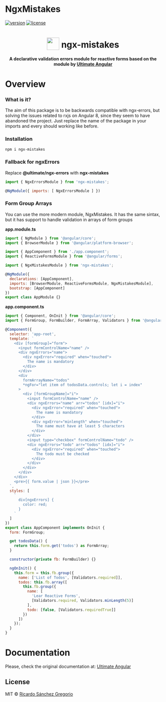 # NgxMistakes

[![version](https://img.shields.io/npm/v/ngx-mistakes.svg)](https://www.npmjs.com/package/ngx-mistakes)
[![license](https://img.shields.io/npm/l/express.svg)](https://www.npmjs.com/package/ngx-mistakes)

<h1 align="center">
  <img width="40" valign="bottom" src="https://angular.io/assets/images/logos/angular/angular.svg">
  ngx-mistakes
</h1>

<h4 align="center">
  A declarative validation errors module for reactive forms based on the module by
  <a href="https://github.com/UltimateAngular/ngx-errors" target="_blank">Ultimate Angular</a>
</h4>

# Overview

### What is it?
The aim of this package is to be backwards compatible with ngx-errors, but solving the issues related to rxjs on Angular 8, since they seem to have abandoned the project.
Just replace the name of the package in your imports and every should working like before.

### Installation

```bash
npm i ngx-mistakes
```

### Fallback for ngxErrors

Replace **@ultimate/ngx-errors** with **ngx-mistakes**

```js
import { NgxErrorsModule } from 'ngx-mistakes';

@NgModule({ imports: [ NgxErrorsModule ] })
```

### Form Group Arrays

You can use the more modern module, NgxMistakes. It has the same sintax, but it has
support to handle validation in arrays of form groups

**app.module.ts**
```js
import { NgModule } from '@angular/core';
import { BrowserModule } from '@angular/platform-browser';

import { AppComponent } from './app.component';
import { ReactiveFormsModule } from '@angular/forms';

import { NgxMistakesModule } from 'ngx-mistakes';

@NgModule({
  declarations: [AppComponent],
  imports: [BrowserModule, ReactiveFormsModule, NgxMistakesModule],
  bootstrap: [AppComponent]
})
export class AppModule {}
```

**app.component.ts**
```js
import { Component, OnInit } from '@angular/core';
import { FormGroup, FormBuilder, FormArray, Validators } from '@angular/forms';

@Component({
  selector: 'app-root',
  template: `
    <div [formGroup]="form">
      <input formControlName="name" />
      <div ngxErrors="name">
        <div ngxError="required" when="touched">
          The name is mandatory
        </div>
      </div>
      <div
        formArrayName="todos"
        *ngFor="let item of todosData.controls; let i = index"
      >
        <div [formGroupName]="i">
          <input formControlName="name" />
          <div ngxErrors="name" arr="todos" [idx]="i">
            <div ngxError="required" when="touched">
              The name is mandatory
            </div>
            <div ngxError="minlength" when="touched">
              The name must have at least 5 characters
            </div>
          </div>
          <input type="checkbox" formControlName="todo" />
          <div ngxErrors="todo" arr="todos" [idx]="i">
            <div ngxError="required" when="touched">
              The todo must be checked
            </div>
          </div>
        </div>
      </div>
    </div>
    <pre>{{ form.value | json }}</pre>
  `,
  styles: [
    `
      div[ngxErrors] {
        color: red;
      }
    `
  ]
})
export class AppComponent implements OnInit {
  form: FormGroup;

  get todosData() {
    return this.form.get('todos') as FormArray;
  }

  constructor(private fb: FormBuilder) {}

  ngOnInit() {
    this.form = this.fb.group({
      name: ['List of Todos', [Validators.required]],
      todos: this.fb.array([
        this.fb.group({
          name: [
            'Lear Reactive Forms',
            [Validators.required, Validators.minLength(5)]
          ],
          todo: [false, [Validators.requiredTrue]]
        })
      ])
    });
  }
}
```

# Documentation

Please, check the original documentation at: <a href="https://github.com/UltimateAngular/ngx-errors" target="_blank">Ultimate Angular</a>

## License

MIT © [Ricardo Sánchez Gregorio](mailto:me@richnologies.io)

